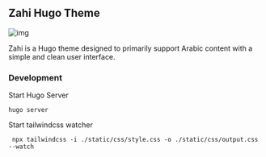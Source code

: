 ## Zahi Hugo Theme
![img](https://raw.githubusercontent.com/mohamedelhefni/zahi/main/images/screenshot.png)

Zahi is a Hugo theme designed to primarily support Arabic content with a simple and clean user interface.


### Development
Start Hugo Server 
```
hugo server
```

Start tailwindcss watcher
```
 npx tailwindcss -i ./static/css/style.css -o ./static/css/output.css --watch
```

